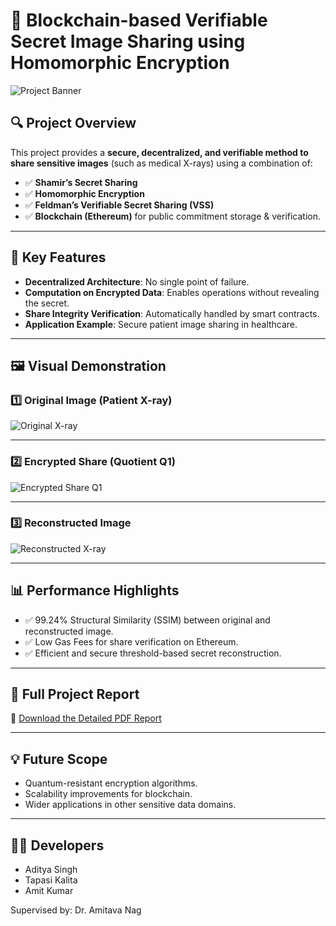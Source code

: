 # 📸 Blockchain-based Verifiable Secret Image Sharing using Homomorphic Encryption

![Project Banner](images/original.png)

## 🔍 Project Overview

This project provides a **secure, decentralized, and verifiable method to share sensitive images** (such as medical X-rays) using a combination of:
- ✅ **Shamir’s Secret Sharing**
- ✅ **Homomorphic Encryption**
- ✅ **Feldman’s Verifiable Secret Sharing (VSS)**
- ✅ **Blockchain (Ethereum)** for public commitment storage & verification.

---

## 🎯 Key Features

- **Decentralized Architecture**: No single point of failure.
- **Computation on Encrypted Data**: Enables operations without revealing the secret.
- **Share Integrity Verification**: Automatically handled by smart contracts.
- **Application Example**: Secure patient image sharing in healthcare.

---

## 🖼️ Visual Demonstration

### 1️⃣ Original Image (Patient X-ray)
![Original X-ray](images/original.png)

---

### 2️⃣ Encrypted Share (Quotient Q1)
![Encrypted Share Q1](images/q1.png)

---

### 3️⃣ Reconstructed Image
![Reconstructed X-ray](images/reconstructed.png)

---

## 📊 Performance Highlights

- ✅ 99.24% Structural Similarity (SSIM) between original and reconstructed image.
- ✅ Low Gas Fees for share verification on Ethereum.
- ✅ Efficient and secure threshold-based secret reconstruction.

---

## 📄 Full Project Report

🔗 [Download the Detailed PDF Report]([docs/Major_Report.pdf](https://drive.google.com/file/d/1rcLcTAIC3GpATiWEHNyw0MznZ6W0dpQU/view?usp=drive_link))

---

## 💡 Future Scope

- Quantum-resistant encryption algorithms.
- Scalability improvements for blockchain.
- Wider applications in other sensitive data domains.

---

## 👨‍💻 Developers

- Aditya Singh  
- Tapasi Kalita  
- Amit Kumar  

Supervised by: Dr. Amitava Nag
